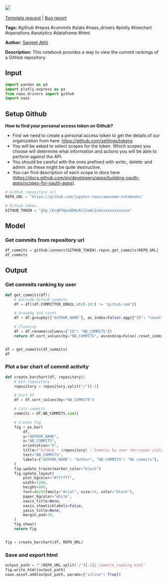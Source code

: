 <a href="https://app.naas.ai/user-redirect/naas/downloader?url=https://raw.githubusercontent.com/jupyter-naas/awesome-notebooks/master/GitHub/GitHub_Get_commits_ranking_from_repository.ipynb" target="_parent"><img src="https://naasai-public.s3.eu-west-3.amazonaws.com/open_in_naas.svg"/></a><br><br><a href="https://github.com/jupyter-naas/awesome-notebooks/issues/new?assignees=&labels=&template=template-request.md&title=Tool+-+Action+of+the+notebook+">Template request</a> | <a href="https://github.com/jupyter-naas/awesome-notebooks/issues/new?assignees=&labels=bug&template=bug_report.md&title=GitHub+-+Get+commits+ranking+from+repository:+Error+short+description">Bug report</a>

**Tags:** #github #repos #commits #stats #naas_drivers #plotly #linechart #operations #analytics #dataframe #html

**Author:** [Sanjeet Attili](https://www.linkedin.com/in/sanjeet-attili-760bab190/)

**Description:** This notebook provides a way to view the commit rankings of a GitHub repository.

## Input


```python
import pandas as pd
import plotly.express as px
from naas_drivers import github
import naas
```

## Setup Github
**How to find your personal access token on Github?**

- First we need to create a personal access token to get the details of our organization from here: https://github.com/settings/tokens
- You will be asked to select scopes for the token. Which scopes you choose will determine what information and actions you will be able to perform against the API.
- You should be careful with the ones prefixed with write:, delete: and admin: as these might be quite destructive.
- You can find description of each scope in docs here (https://docs.github.com/en/developers/apps/building-oauth-apps/scopes-for-oauth-apps).


```python
# Github repository url
REPO_URL = "https://github.com/jupyter-naas/awesome-notebooks"

# Github token
GITHUB_TOKEN = "ghp_CEvqR7QauDbNLRiIiwAC1v4xxxxxxxxxxxxx"
```

## Model

### Get commits from repository url


```python
df_commits = github.connect(GITHUB_TOKEN).repos.get_commits(REPO_URL)
df_commits
```

## Output

### Get commits ranking by user


```python
def get_commits(df):
    # Exclude Github commits
    df = df[(df.COMMITTER_EMAIL.str[-10:] != "github.com")]

    # Groupby and count
    df = df.groupby(["AUTHOR_NAME"], as_index=False).agg({"ID": "count"})

    # Cleaning
    df = df.rename(columns={"ID": "NB_COMMITS"})
    return df.sort_values(by="NB_COMMITS", ascending=False).reset_index(drop=True)


df = get_commits(df_commits)
df
```

### Plot a bar chart of commit activity


```python
def create_barchart(df, repository):
    # Get repository
    repository = repository.split("/")[-1]

    # Sort df
    df = df.sort_values(by="NB_COMMITS")

    # Calc commits
    commits = df.NB_COMMITS.sum()

    # Create fig
    fig = px.bar(
        df,
        y="AUTHOR_NAME",
        x="NB_COMMITS",
        orientation="h",
        title=f"GitHub - {repository} : Commits by user <br><span style='font-size: 13px;'>Total commits: {commits}</span>",
        text="NB_COMMITS",
        labels={"AUTHOR_NAME": "Author", "NB_COMMITS": "Nb commits"},
    )
    fig.update_traces(marker_color="black")
    fig.update_layout(
        plot_bgcolor="#ffffff",
        width=1200,
        height=800,
        font=dict(family="Arial", size=14, color="black"),
        paper_bgcolor="white",
        xaxis_title=None,
        xaxis_showticklabels=False,
        yaxis_title=None,
        margin_pad=10,
    )
    fig.show()
    return fig


fig = create_barchart(df, REPO_URL)
```

### Save and export html


```python
output_path = f"{REPO_URL.split('/')[-1]}_commits_ranking.html"
fig.write_html(output_path)
naas.asset.add(output_path, params={"inline": True})
```
